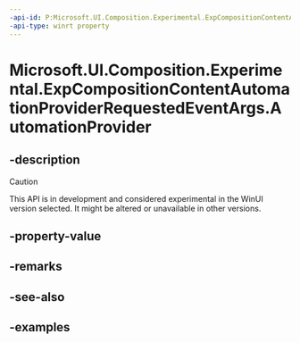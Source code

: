 ```yaml
---
-api-id: P:Microsoft.UI.Composition.Experimental.ExpCompositionContentAutomationProviderRequestedEventArgs.AutomationProvider
-api-type: winrt property
---
```


# Microsoft.UI.Composition.Experimental.ExpCompositionContentAutomationProviderRequestedEventArgs.AutomationProvider

<!--
public object AutomationProvider { get; set; }
-->

## -description

> [!CAUTION]
> This API is in development and considered experimental in the WinUI version selected. It might be altered or unavailable in other versions.

## -property-value

## -remarks

## -see-also

## -examples
